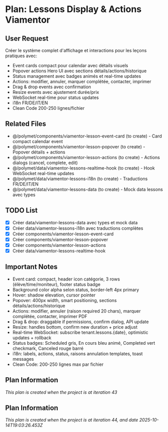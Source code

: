 # Plan: Lessons Display & Actions Viamentor

## User Request
Créer le système complet d'affichage et interactions pour les leçons pratiques avec:
- Event cards compact pour calendar avec détails visuels
- Popover actions Hero UI avec sections détails/actions/historique
- Status management avec badges animés et real-time updates
- Actions: modifier, annuler, marquer complétée, contacter, imprimer
- Drag & drop events avec confirmation
- Resize events avec ajustement durée/prix
- WebSocket real-time pour status updates
- i18n FR/DE/IT/EN
- Clean Code 200-250 lignes/fichier

## Related Files
- @/polymet/components/viamentor-lesson-event-card (to create) - Card compact calendar event
- @/polymet/components/viamentor-lesson-popover (to create) - Popover détails + actions
- @/polymet/components/viamentor-lesson-actions (to create) - Actions dialogs (cancel, complete, edit)
- @/polymet/data/viamentor-lessons-realtime-hook (to create) - Hook WebSocket real-time updates
- @/polymet/data/viamentor-lessons-i18n (to create) - Traductions FR/DE/IT/EN
- @/polymet/data/viamentor-lessons-data (to create) - Mock data lessons avec types

## TODO List
- [x] Créer data/viamentor-lessons-data avec types et mock data
- [x] Créer data/viamentor-lessons-i18n avec traductions complètes
- [x] Créer components/viamentor-lesson-event-card
- [x] Créer components/viamentor-lesson-popover
- [x] Créer components/viamentor-lesson-actions
- [x] Créer data/viamentor-lessons-realtime-hook

## Important Notes
- Event card: compact, header icon catégorie, 3 rows (élève/time/moniteur), footer status badge
- Background color alpha selon status, border-left 4px primary
- Hover: shadow elevation, cursor pointer
- Popover: 400px width, smart positioning, sections détails/actions/historique
- Actions: modifier, annuler (raison required 20 chars), marquer complétée, contacter, imprimer PDF
- Drag & drop: draggable if permissions, confirm dialog, API update
- Resize: handles bottom, confirm new duration + price adjust
- Real-time WebSocket: subscribe tenant.lessons.{date}, optimistic updates + rollback
- Status badges: Scheduled gris, En cours bleu animé, Completed vert checkmark, Canceled rouge barré
- i18n: labels, actions, status, raisons annulation templates, toast messages
- Clean Code: 200-250 lignes max par fichier

## Plan Information
*This plan is created when the project is at iteration 43*

  
## Plan Information
*This plan is created when the project is at iteration 44, and date 2025-10-14T19:03:26.453Z*
